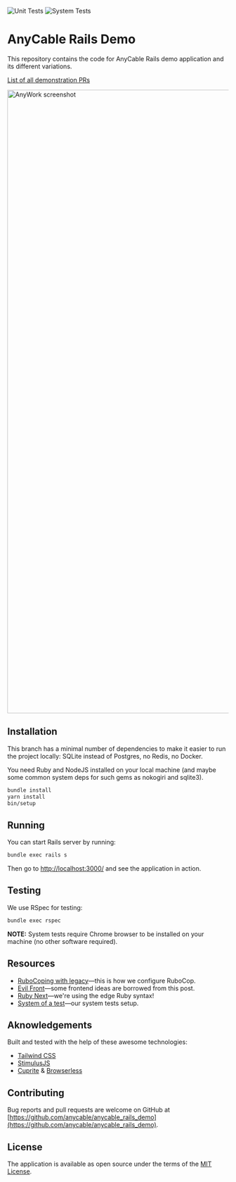 ![Unit Tests](https://github.com/anycable/anycable_rails_demo/workflows/Unit%20Tests/badge.svg)
![System Tests](https://github.com/anycable/anycable_rails_demo/workflows/System%20Tests/badge.svg)

# AnyCable Rails Demo

This repository contains the code for AnyCable Rails demo application and its different variations.

[List of all demonstration PRs](https://github.com/anycable/anycable_rails_demo/pulls?q=is%3Apr++label%3Ademo+)

<img align="center" width="1416"
     title="AnyWork screenshot" src="./public/demo.png">

## Installation

This branch has a minimal number of dependencies to make it easier to run the project locally: SQLite instead of Postgres, no Redis, no Docker.

You need Ruby and NodeJS installed on your local machine (and maybe some common system deps for such gems as nokogiri and sqlite3).

```sh
bundle install
yarn install
bin/setup
```

## Running

You can start Rails server by running:

```sh
bundle exec rails s
```

Then go to [http://localhost:3000/](http://localhost:3000/) and see the application in action.

## Testing

We use RSpec for testing:

```sh
bundle exec rspec
```

**NOTE:** System tests require Chrome browser to be installed on your machine (no other software required).

## Resources

- [RuboCoping with legacy](https://evilmartians.com/chronicles/rubocoping-with-legacy-bring-your-ruby-code-up-to-standard)—this is how we configure RuboCop.
- [Evil Front](https://evilmartians.com/chronicles/evil-front-part-3)—some frontend ideas are borrowed from this post.
- [Ruby Next](https://evilmartians.com/chronicles/ruby-next-make-all-rubies-quack-alike)—we're using the edge Ruby syntax!
- [System of a test](https://evilmartians.com/chronicles/system-of-a-test-setting-up-end-to-end-rails-testing)—our system tests setup.

## Aknowledgements

Built and tested with the help of these awesome technologies:

- [Tailwind CSS](https://tailwindcss.com)
- [StimulusJS](https://stimulusjs.org)
- [Cuprite](https://github.com/rubycdp/cuprite) & [Browserless](https://www.browserless.io)

## Contributing

Bug reports and pull requests are welcome on GitHub at [https://github.com/anycable/anycable_rails_demo](https://github.com/anycable/anycable_rails_demo).

## License

The application is available as open source under the terms of the [MIT License](http://opensource.org/licenses/MIT).
